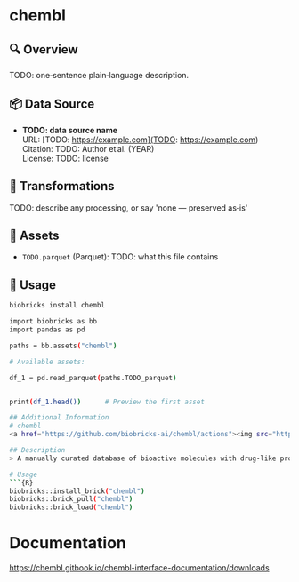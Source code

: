# chembl

## 🔍 Overview
TODO: one‑sentence plain‑language description.

## 📦 Data Source

- **TODO: data source name**  
  URL: [TODO: https://example.com](TODO: https://example.com)
  <br>Citation: TODO: Author et al. (YEAR)
  <br>License: TODO: license


## 🔄 Transformations
TODO: describe any processing, or say 'none — preserved as‑is'

## 📁 Assets

- `TODO.parquet` (Parquet): TODO: what this file contains


## 🧪 Usage
```bash
biobricks install chembl

import biobricks as bb
import pandas as pd

paths = bb.assets("chembl")

# Available assets:

df_1 = pd.read_parquet(paths.TODO_parquet)


print(df_1.head())      # Preview the first asset

## Additional Information
# chembl
<a href="https://github.com/biobricks-ai/chembl/actions"><img src="https://github.com/biobricks-ai/chembl/actions/workflows/bricktools-check.yaml/badge.svg?branch=master"/></a>

## Description
> A manually curated database of bioactive molecules with drug-like properties

# Usage
```{R}
biobricks::install_brick("chembl")
biobricks::brick_pull("chembl")
biobricks::brick_load("chembl")
```

# Documentation

https://chembl.gitbook.io/chembl-interface-documentation/downloads
